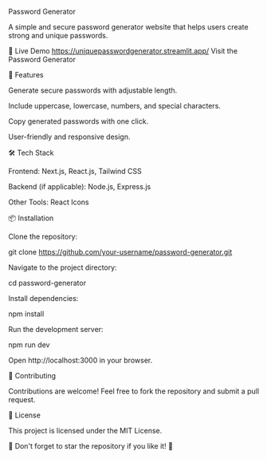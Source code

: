 Password Generator

A simple and secure password generator website that helps users create strong and unique passwords.

🔗 Live Demo
https://uniquepasswordgenerator.streamlit.app/
Visit the Password Generator

🚀 Features

Generate secure passwords with adjustable length.

Include uppercase, lowercase, numbers, and special characters.

Copy generated passwords with one click.

User-friendly and responsive design.

🛠️ Tech Stack

Frontend: Next.js, React.js, Tailwind CSS

Backend (if applicable): Node.js, Express.js

Other Tools: React Icons

📦 Installation

Clone the repository:

git clone https://github.com/your-username/password-generator.git

Navigate to the project directory:

cd password-generator

Install dependencies:

npm install

Run the development server:

npm run dev

Open http://localhost:3000 in your browser.

🤝 Contributing

Contributions are welcome! Feel free to fork the repository and submit a pull request.

📜 License

This project is licensed under the MIT License.

🌟 Don't forget to star the repository if you like it! 🌟

